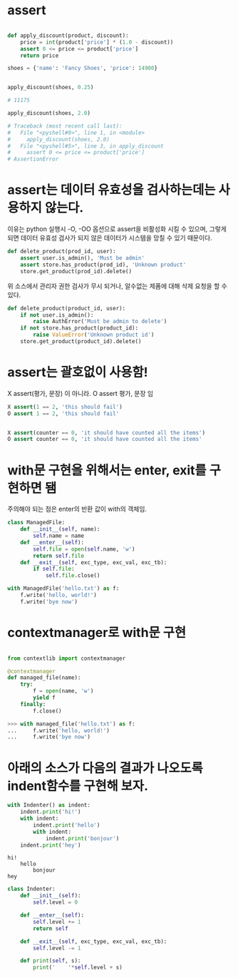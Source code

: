 
# assert

```python

def apply_discount(product, discount):
    price = int(product['price'] * (1.0 - discount))
    assert 0 <= price <= product['price']
    return price

shoes = {'name': 'Fancy Shoes', 'price': 14900}


apply_discount(shoes, 0.25)

# 11175

apply_discount(shoes, 2.0)

# Traceback (most recent call last):
#   File "<pyshell#9>", line 1, in <module>
#     apply_discount(shoes, 2.0)
#   File "<pyshell#5>", line 3, in apply_discount
#     assert 0 <= price <= product['price']
# AssertionError
```


# assert는 데이터 유효성을 검사하는데는 사용하지 않는다.

이유는 python 실행시 -O, -OO 옵션으로 assert을 비활성화 시킬 수 있으며, 
그렇게 되면 데이터 유효성 검사가 되지 않은 데이터가 시스템을 망칠 수 있기 때문이다.

```python
def delete_product(prod_id, user):
    assert user.is_admin(), 'Must be admin'
    assert store.has_product(prod_id), 'Unknown product'
    store.get_product(prod_id).delete()
```

위 소스에서 관리자 권한 검사가 무시 되거나, 알수없는 제품에 대해 삭제 요청을 할 수 있다.

```python
def delete_product(product_id, user):
    if not user.is_admin():
        raise AuthError('Must be admin to delete')
    if not store.has_product(product_id):
        raise ValueError('Unknown product id')
    store.get_product(product_id).delete()
```


# assert는 괄호없이 사용함!

X assert(평가, 문장) 이 아니라.
O assert 평가, 문장 임


```python
X assert(1 == 2, 'this should fail')
O assert 1 == 2, 'this should fail'


X assert(counter == 0, 'it should have counted all the items')
O assert counter == 0, 'it should have counted all the items'
```

# with문 구현을 위해서는 enter, exit를 구현하면 됌

주의해야 되는 점은 enter의 반환 값이 with의 객체임.

```python
class ManagedFile:
    def __init__(self, name):
        self.name = name
    def __enter__(self):
        self.file = open(self.name, 'w')
        return self.file
    def __exit__(self, exc_type, exc_val, exc_tb):
        if self.file:
            self.file.close()

with ManagedFile('hello.txt') as f:
    f.write('hello, world!')
    f.write('bye now')            
```

# contextmanager로 with문 구현

```python

from contextlib import contextmanager

@contextmanager
def managed_file(name):
    try:
        f = open(name, 'w')
        yield f
    finally:
        f.close()

>>> with managed_file('hello.txt') as f:
...     f.write('hello, world!')
...     f.write('bye now')
```


# 아래의 소스가 다음의  결과가 나오도록 indent함수를 구현해 보자.

```python
with Indenter() as indent:
    indent.print('hi!')
    with indent:
        indent.print('hello')
        with indent:
            indent.print('bonjour')
    indent.print('hey')

```

```text
hi!
    hello
        bonjour
hey
```


```python
class Indenter:
    def __init__(self):
        self.level = 0

    def __enter__(self):
        self.level += 1
        return self

    def __exit__(self, exc_type, exc_val, exc_tb):
        self.level -= 1

    def print(self, s):
        print('    '*self.level + s)
```

